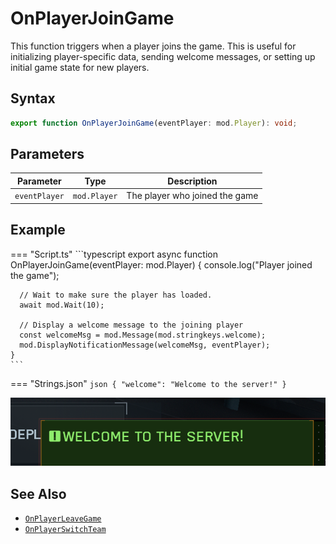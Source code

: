 # OnPlayerJoinGame

This function triggers when a player joins the game. This is useful for initializing player-specific data, sending welcome messages, or setting up initial game state for new players.

## Syntax

```typescript
export function OnPlayerJoinGame(eventPlayer: mod.Player): void;
```

## Parameters

| Parameter     | Type         | Description                    |
| ------------- | ------------ | ------------------------------ |
| `eventPlayer` | `mod.Player` | The player who joined the game |

## Example

=== "Script.ts"
    ```typescript
    export async function OnPlayerJoinGame(eventPlayer: mod.Player) {
      console.log("Player joined the game");
      
      // Wait to make sure the player has loaded.
      await mod.Wait(10);
      
      // Display a welcome message to the joining player
      const welcomeMsg = mod.Message(mod.stringkeys.welcome);
      mod.DisplayNotificationMessage(welcomeMsg, eventPlayer);
    }
    ```
=== "Strings.json"
    ```json
    {
      "welcome": "Welcome to the server!"
    }
    ```

![Image of the welcome message](../../img/OnPlayerJoinGame_example.png)

## See Also

- [`OnPlayerLeaveGame`](./OnPlayerLeaveGame.md)
- [`OnPlayerSwitchTeam`](./OnPlayerSwitchTeam.md)
